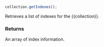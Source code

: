 ``` javascript
collection.getIndexes();
```

Retrieves a list of indexes for the {{collection}}.

### Returns
An array of index information.
